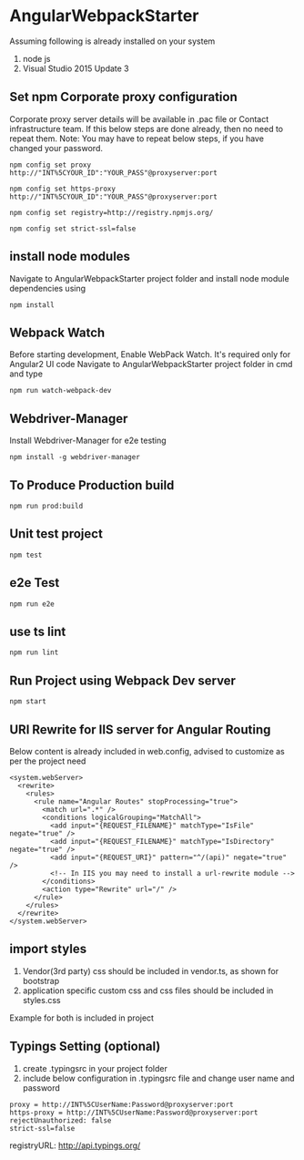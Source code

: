 # AngularWebpackStarter

Assuming following is already installed on your system
1. node js
2. Visual Studio 2015 Update 3


## Set npm Corporate proxy configuration
Corporate proxy server details will be available in .pac file or Contact infrastructure team. If this below steps are done already, then no need to repeat them. 
Note: You may have to repeat below steps, if you have changed your password.

```
npm config set proxy http://"INT%5CYOUR_ID":"YOUR_PASS"@proxyserver:port

npm config set https-proxy http://"INT%5CYOUR_ID":"YOUR_PASS"@proxyserver:port

npm config set registry=http://registry.npmjs.org/

npm config set strict-ssl=false
```
## install node modules
Navigate to AngularWebpackStarter project folder and install node module dependencies using

```
npm install
```

## Webpack Watch
Before starting development, Enable WebPack Watch. It's required only for Angular2 UI code
Navigate to AngularWebpackStarter project folder in cmd and type

```
npm run watch-webpack-dev
```
## Webdriver-Manager
Install Webdriver-Manager for e2e testing

```
npm install -g webdriver-manager
```

## To Produce Production build

```
npm run prod:build
```

## Unit test project 

```
npm test
```

## e2e Test

```
npm run e2e
```

## use ts lint

```
npm run lint
```

## Run Project using Webpack Dev server
```
npm start
```

## URl Rewrite for IIS server for Angular Routing
Below content is already included in web.config, advised to customize as per the project need

```
<system.webServer>
  <rewrite>
    <rules>
      <rule name="Angular Routes" stopProcessing="true">
        <match url=".*" />
        <conditions logicalGrouping="MatchAll">
          <add input="{REQUEST_FILENAME}" matchType="IsFile" negate="true" />
          <add input="{REQUEST_FILENAME}" matchType="IsDirectory" negate="true" />
          <add input="{REQUEST_URI}" pattern="^/(api)" negate="true" />
          <!-- In IIS you may need to install a url-rewrite module -->
        </conditions>
        <action type="Rewrite" url="/" />
      </rule>
    </rules>
  </rewrite>
</system.webServer>

```

## import styles
1. Vendor(3rd party) css should be included in vendor.ts, as shown for bootstrap
2. application specific custom css and css files should be included in styles.css

Example for both is included in project


## Typings Setting (optional)
1. create .typingsrc in your project folder
2. include below configuration in .typingsrc file and change user name and password

```
proxy = http://INT%5CUserName:Password@proxyserver:port
https-proxy = http://INT%5CUserName:Password@proxyserver:port
rejectUnauthorized: false
strict-ssl=false
```
registryURL: http://api.typings.org/
